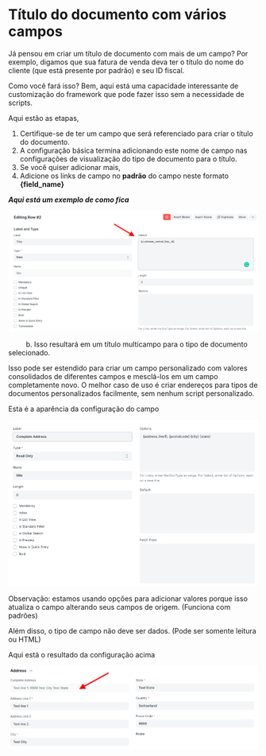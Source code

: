 # Título do documento com vários campos



Já pensou em criar um título de documento com mais de um campo? Por exemplo, digamos que sua fatura de venda deva ter o título do nome do cliente (que está presente por padrão) e seu ID fiscal.


Como você fará isso? Bem, aqui está uma capacidade interessante de customização do framework que pode fazer isso sem a necessidade de scripts.


Aqui estão as etapas,


1. Certifique-se de ter um campo que será referenciado para criar o título do documento.
2. A configuração básica termina adicionando este nome de campo nas configurações de visualização do tipo de documento para o título.
3. Se você quiser adicionar mais,
4. Adicione os links de campo no **padrão** do campo neste formato **{field\_name}**


***Aqui está um exemplo de como fica***


![](/files/Eb81KLe.png)


         b. Isso resultará em um título multicampo para o tipo de documento selecionado.


Isso pode ser estendido para criar um campo personalizado com valores consolidados de diferentes campos e mesclá-los em um campo completamente novo. O melhor caso de uso é criar endereços para tipos de documentos personalizados facilmente, sem nenhum script personalizado.


Esta é a aparência da configuração do campo


![](/files/FXuN3dK.png)


Observação: estamos usando opções para adicionar valores porque isso atualiza o campo alterando seus campos de origem. (Funciona com padrões)


Além disso, o tipo de campo não deve ser dados. (Pode ser somente leitura ou HTML)


Aqui está o resultado da configuração acima


![](/files/gHpmXZY.png)




